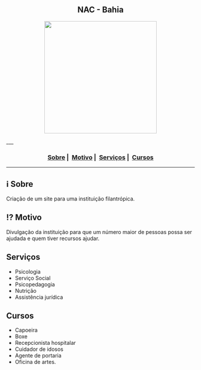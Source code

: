 <h2 align="center">NAC - Bahia</h2>

<p align="center">
  <img src="https://readme-maker.herokuapp.com/uploads/59971ef5dc9f02cf-logo.jpg" width="300" heigth="300">
</p>
___

<h3 align="center">
  <a href="#information_source-sobre">Sobre</a>&nbsp;|&nbsp;
  <a href="#interrobang-motivo">Motivo</a>&nbsp;|&nbsp;
  <a href="#serviços">Serviços</a>&nbsp;|&nbsp;
  <a href="#cursos">Cursos</a>
</h3>

___


## :information_source: Sobre

Criação de um site para uma instituição filantrópica.

## :interrobang: Motivo

Divulgação da instituição para que um número maior de pessoas possa ser ajudada e quem tiver recursos ajudar.

## Serviços

- Psicologia
- Serviço Social
- Psicopedagogia
- Nutrição
- Assistência jurídica

## Cursos 

- Capoeira
- Boxe
- Recepcionista hospitalar
- Cuidador de idosos
- Agente de portaria
- Oficina de artes.

